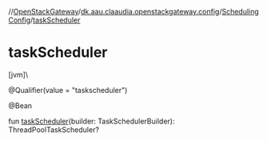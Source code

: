 //[OpenStackGateway](../../../index.md)/[dk.aau.claaudia.openstackgateway.config](../index.md)/[SchedulingConfig](index.md)/[taskScheduler](task-scheduler.md)

# taskScheduler

[jvm]\

@Qualifier(value = "taskscheduler")

@Bean

fun [taskScheduler](task-scheduler.md)(builder: TaskSchedulerBuilder): ThreadPoolTaskScheduler?
